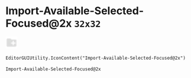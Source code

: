 # Import-Available-Selected-Focused@2x `32x32`
<img src="/img/Import-Available-Selected-Focused.png" width=32 height=32>

``` CSharp
EditorGUIUtility.IconContent("Import-Available-Selected-Focused@2x")
```
```
Import-Available-Selected-Focused@2x
```
